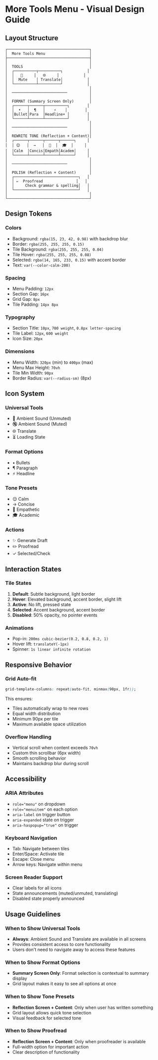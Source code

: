 # More Tools Menu - Visual Design Guide

## Layout Structure

```
┌─────────────────────────────────────┐
│  More Tools Menu                    │
├─────────────────────────────────────┤
│                                     │
│  TOOLS                              │
│  ┌──────────┬──────────┐           │
│  │   🎵     │   🌐     │           │
│  │  Mute    │ Translate│           │
│  └──────────┴──────────┘           │
│                                     │
│  ─────────────────────────          │
│                                     │
│  FORMAT (Summary Screen Only)       │
│  ┌──────┬──────┬──────────┐        │
│  │  •   │  ¶   │    ⚡    │        │
│  │Bullet│Para  │Headline+ │        │
│  └──────┴──────┴──────────┘        │
│                                     │
│  ─────────────────────────          │
│                                     │
│  REWRITE TONE (Reflection + Content)│
│  ┌──────┬──────┬──────┬──────┐     │
│  │ 😌   │  →   │  💙  │  🎓  │     │
│  │Calm  │Concis│Empath│Academ│     │
│  └──────┴──────┴──────┴──────┘     │
│                                     │
│  ─────────────────────────          │
│                                     │
│  POLISH (Reflection + Content)      │
│  ┌─────────────────────────────┐   │
│  │ ✏️  Proofread               │   │
│  │     Check grammar & spelling│   │
│  └─────────────────────────────┘   │
│                                     │
└─────────────────────────────────────┘
```

## Design Tokens

### Colors

- Background: `rgba(15, 23, 42, 0.98)` with backdrop blur
- Border: `rgba(255, 255, 255, 0.15)`
- Tile Background: `rgba(255, 255, 255, 0.04)`
- Tile Hover: `rgba(255, 255, 255, 0.08)`
- Selected: `rgba(14, 165, 233, 0.15)` with accent border
- Text: `var(--color-calm-200)`

### Spacing

- Menu Padding: `12px`
- Section Gap: `16px`
- Grid Gap: `8px`
- Tile Padding: `14px 8px`

### Typography

- Section Title: `10px`, `700 weight`, `0.8px letter-spacing`
- Tile Label: `12px`, `600 weight`
- Icon Size: `20px`

### Dimensions

- Menu Width: `320px` (min) to `400px` (max)
- Menu Max Height: `70vh`
- Tile Min Width: `90px`
- Border Radius: `var(--radius-sm)` (8px)

## Icon System

### Universal Tools

- 🎵 Ambient Sound (Unmuted)
- 🔇 Ambient Sound (Muted)
- 🌐 Translate
- ⏳ Loading State

### Format Options

- • Bullets
- ¶ Paragraph
- ⚡ Headline

### Tone Presets

- 😌 Calm
- → Concise
- 💙 Empathetic
- 🎓 Academic

### Actions

- ✨ Generate Draft
- ✏️ Proofread
- ✓ Selected/Check

## Interaction States

### Tile States

1. **Default**: Subtle background, light border
2. **Hover**: Elevated background, accent border, slight lift
3. **Active**: No lift, pressed state
4. **Selected**: Accent background, accent border
5. **Disabled**: 50% opacity, no pointer events

### Animations

- Pop-in: `200ms cubic-bezier(0.2, 0.8, 0.2, 1)`
- Hover lift: `translateY(-1px)`
- Spinner: `1s linear infinite rotation`

## Responsive Behavior

### Grid Auto-fit

```css
grid-template-columns: repeat(auto-fit, minmax(90px, 1fr));
```

This ensures:

- Tiles automatically wrap to new rows
- Equal width distribution
- Minimum 90px per tile
- Maximum available space utilization

### Overflow Handling

- Vertical scroll when content exceeds `70vh`
- Custom thin scrollbar (6px width)
- Smooth scrolling behavior
- Maintains backdrop blur during scroll

## Accessibility

### ARIA Attributes

- `role="menu"` on dropdown
- `role="menuitem"` on each option
- `aria-label` on trigger button
- `aria-expanded` state on trigger
- `aria-haspopup="true"` on trigger

### Keyboard Navigation

- Tab: Navigate between tiles
- Enter/Space: Activate tile
- Escape: Close menu
- Arrow keys: Navigate within menu

### Screen Reader Support

- Clear labels for all icons
- State announcements (muted/unmuted, translating)
- Disabled state properly announced

## Usage Guidelines

### When to Show Universal Tools

- **Always**: Ambient Sound and Translate are available in all screens
- Provides consistent access to core functionality
- Users don't need to navigate away to access these features

### When to Show Format Options

- **Summary Screen Only**: Format selection is contextual to summary display
- Grid layout makes it easy to see all options at once

### When to Show Tone Presets

- **Reflection Screen + Content**: Only when user has written something
- Grid layout allows quick tone selection
- Visual feedback for selected tone

### When to Show Proofread

- **Reflection Screen + Content**: Only when proofreader is available
- Full-width option for important action
- Clear description of functionality
